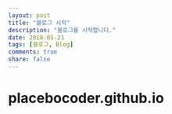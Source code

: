 ```yaml
---
layout: post
title: "블로그 시작"
description: "블로그를 시작합니다."
date: 2018-05-21
tags: [블로그, Blog]
comments: true
share: false
---
```


# placebocoder.github.io
